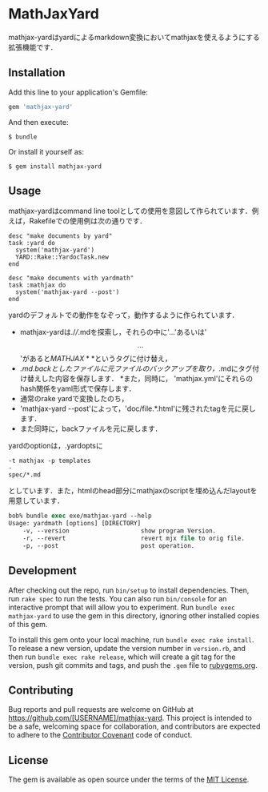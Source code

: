 # MathJaxYard

mathjax-yardはyardによるmarkdown変換においてmathjaxを使えるようにする拡張機能です．

## Installation

Add this line to your application's Gemfile:

```ruby
gem 'mathjax-yard'
```

And then execute:

    $ bundle

Or install it yourself as:

    $ gem install mathjax-yard

## Usage

mathjax-yardはcommand line toolとしての使用を意図して作られています．例えば，Rakefileでの使用例は次の通りです．

```
desc "make documents by yard"
task :yard do
  system('mathjax-yard')
  YARD::Rake::YardocTask.new
end

desc "make documents with yardmath"
task :mathjax do
  system('mathjax-yard --post')
end
```

yardのデフォルトでの動作をなぞって，動作するように作られています．
* mathjax-yardは./*/*.mdを探索し，それらの中に'$...$'あるいは'$$...$$'があると$MATHJAX**$というタグに付け替え，
* *.md.backとしたファイルに元ファイルのバックアップを取り，*.mdにタグ付け替えした内容を保存します．
*また，同時に，  'mathjax.yml'にそれらのhash関係をyaml形式で保存します．
* 通常のrake yardで変換したのち，
* 'mathjax-yard --post'によって，'doc/file.*.html'に残されたtagを元に戻します．
* また同時に，backファイルを元に戻します．

yardのoptionは，.yardoptsに

```
-t mathjax -p templates
-
spec/*.md
```

としています．また，htmlのhead部分にmathjaxのscriptを埋め込んだlayoutを用意しています．

```csh
bob% bundle exec exe/mathjax-yard --help
Usage: yardmath [options] [DIRECTORY]
    -v, --version                    show program Version.
    -r, --revert                     revert mjx file to orig file.
    -p, --post                       post operation.
```

## Development

After checking out the repo, run `bin/setup` to install dependencies. Then, run `rake spec` to run the tests. You can also run `bin/console` for an interactive prompt that will allow you to experiment. Run `bundle exec mathjax-yard` to use the gem in this directory, ignoring other installed copies of this gem.

To install this gem onto your local machine, run `bundle exec rake install`. To release a new version, update the version number in `version.rb`, and then run `bundle exec rake release`, which will create a git tag for the version, push git commits and tags, and push the `.gem` file to [rubygems.org](https://rubygems.org).

## Contributing

Bug reports and pull requests are welcome on GitHub at https://github.com/[USERNAME]/mathjax-yard. This project is intended to be a safe, welcoming space for collaboration, and contributors are expected to adhere to the [Contributor Covenant](http://contributor-covenant.org) code of conduct.


## License

The gem is available as open source under the terms of the [MIT License](http://opensource.org/licenses/MIT).
